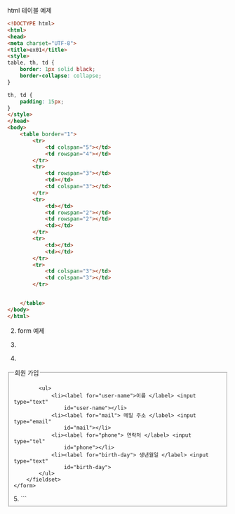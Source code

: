 html 테이블 예제
```html
<!DOCTYPE html>
<html>
<head>
<meta charset="UTF-8">
<title>ex01</title>
<style>
table, th, td {
	border: 1px solid black;
	border-collapse: collapse;
}

th, td {
	padding: 15px;
}
</style>
</head>
<body>
	<table border="1">
		<tr>
			<td colspan="5"></td>
			<td rowspan="4"></td>
		</tr>
		<tr>
			<td rowspan="3"></td>
			<td></td>
			<td colspan="3"></td>
		</tr>
		<tr>
			<td></td>
			<td rowspan="2"></td>
			<td rowspan="2"></td>
			<td></td>
		</tr>
		<tr>
			<td></td>
			<td></td>
		</tr>
		<tr>
			<td colspan="3"></td>
			<td colspan="3"></td>
		</tr>


	</table>
</body>
</html>
```
2. form 예제
3. ```html
4. <!DOCTYPE html>
<html>
<head>
<meta charset="UTF-8">
<title>ex02</title>
<style>
ul {
	list-style: none;
}
</style>
</head>
<body>
	<form>
		<fieldset>
			<legend> 회원 가입 </legend>

			<ul>
				<li><label for="user-name">이름 </label> <input type="text"
					id="user-name"></li>
				<li><label for="mail"> 메일 주소 </label> <input type="email"
					id="mail"></li>
				<li><label for="phone"> 연락처 </label> <input type="tel"
					id="phone"></li>
				<li><label for="birth-day"> 생년월일 </label> <input type="text"
					id="birth-day">
			</ul>
		</fieldset>
	</form>
</body>
</html>
5. ```
